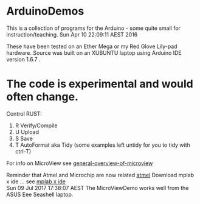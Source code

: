 ArduinoDemos
============

This is a collection of programs for the Arduino - some quite small for instruction/teaching.
Sun Apr 10 22:09:11 AEST 2016 

These have been tested on an Ether Mega or my Red Glove Lily-pad hardware.
Source was built on an XUBUNTU laptop using Arduino IDE version 1.6.7 .

The code is experimental and would often change.
====
Control RUST:
<ol>
<li>
R    Verify/Compile
</li><li>
U    Upload
</li><li>
S    Save
</li><li>
T    AutoFormat aka Tidy  (some examples left untidy for you to tidy with ctrl-T)
</li>
</ol>
For info on MicroView see <a href="http://microview.io/Intro/general-overview-of-microview.html">general-overview-of-microview</a>

Reminder that Atmel and Microchip are now related <a href="http://www.atmel.com/">atmel</a> Download mplab x ide ...
see <a href="http://electroteach.com/drupal/?q=node/214">mplab x ide</a>
<br>
Sun 09 Jul 2017 17:38:07 AEST 
The MicroViewDemo works well from the ASUS Eee Seashell laptop.<br>








